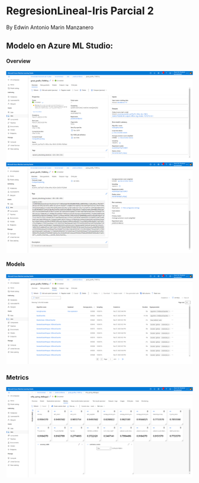 # RegresionLineal-Iris Parcial 2
By Edwin Antonio Marin Manzanero


## Modelo en Azure ML Studio:

#### Overview

![alt text](https://github.com/EdwinMarin01/RegresionLineal-Iris/blob/cd24c93c053fbae1c5b5579048212a87075ef0e7/AzureModel/Overview.png)
![alt text](https://github.com/EdwinMarin01/RegresionLineal-Iris/blob/cd24c93c053fbae1c5b5579048212a87075ef0e7/AzureModel/OverviewPt2.png)

#### Models
![alt text](https://github.com/EdwinMarin01/RegresionLineal-Iris/blob/d869b5988602dfac88f47d80c85cc37d0f0d4f9a/AzureModel/Models.png)

### Metrics
![alt text](https://github.com/EdwinMarin01/RegresionLineal-Iris/blob/d869b5988602dfac88f47d80c85cc37d0f0d4f9a/AzureModel/Metrics.png)
